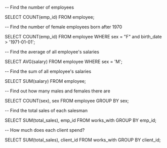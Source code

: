-- Find the number of employees

  SELECT COUNT(emp_id)
  FROM employee;

-- Find the number of female employees born after 1970

  SELECT COUNT(emp_id)
  FROM employee
  WHERE sex = "F" and birth_date > '1971-01-01';

-- Find the average of all employee's salaries

  SELECT AVG(salary)
  FROM employee
  WHERE sex = 'M';

-- Find the sum of all employee's salaries

  SELECT SUM(salary)
  FROM employee;

-- Find out how many males and females there are

  SELECT COUNT(sex), sex
  FROM employee
  GROUP BY sex;

-- Find the total sales of each salesman

  SELECT SUM(total_sales), emp_id
  FROM works_with
  GROUP BY emp_id;

-- How much does each client spend?

  SELECT SUM(total_sales), client_id
  FROM works_with
  GROUP BY client_id;

